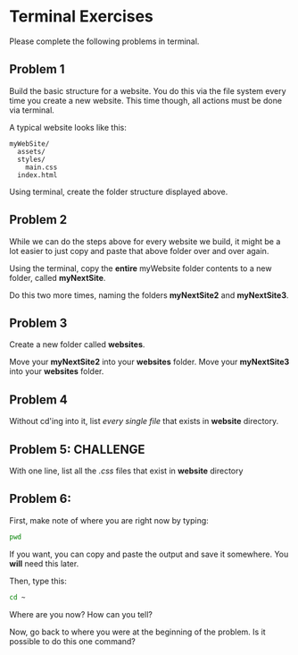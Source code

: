 # Terminal Exercises

Please complete the following problems in terminal. 

## Problem 1

Build the basic structure for a website. You do this via the file system every time you create a new website. This time though, all actions must be done via terminal.

A typical website looks like this:

```
myWebSite/
  assets/
  styles/
    main.css
  index.html
```

Using terminal, create the folder structure displayed above. 

## Problem 2

While we can do the steps above for every website we build, it might be a lot easier to just copy and paste that above folder over and over again.

Using the terminal, copy the **entire** myWebsite folder contents to a new folder, called **myNextSite**.

Do this two more times, naming the folders **myNextSite2** and **myNextSite3**.

## Problem 3

Create a new folder called **websites**.

Move your **myNextSite2** into your **websites** folder. 
Move your **myNextSite3** into your **websites** folder.

## Problem 4

Without cd'ing into it, list *every* *single* *file* that exists in **website** directory.

## Problem 5: CHALLENGE

With one line, list all the *.css* files that exist in **website** directory

## Problem 6:

First, make note of where you are right now by typing:

```bash
pwd
```

If you want, you can copy and paste the output and save it somewhere. You **will** need this later.

Then, type this:

```bash
cd ~
```

Where are you now? How can you tell?

Now, go back to where you were at the beginning of the problem. Is it possible to do this one command? 

